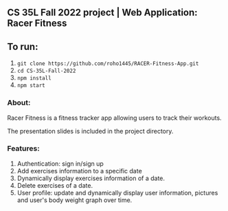 ## CS 35L Fall 2022 project | Web Application: Racer Fitness

## To run:

1. ```git clone https://github.com/roho1445/RACER-Fitness-App.git```
2. ```cd CS-35L-Fall-2022```
3. ```npm install```
4. ```npm start```

### About:

Racer Fitness is a fitness tracker app allowing users to track their workouts.

The presentation slides is included in the project directory.

### Features:

1. Authentication: sign in/sign up
2. Add exercises information to a specific date
3. Dynamically display exercises information of a date.
4. Delete exercises of a date.
5. User profile: update and dynamically display user information, pictures and user's body weight graph over time.
